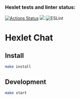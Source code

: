 ### Hexlet tests and linter status:
[![Actions Status](https://github.com/Maksim-Inozemtsev/frontend-project-12/workflows/hexlet-check/badge.svg)](https://github.com/Maksim-Inozemtsev/frontend-project-12/actions)
<a href="https://codeclimate.com/github/Maksim-Inozemtsev/frontend-project-12/maintainability"><img src="https://api.codeclimate.com/v1/badges/69e581e21952ccafd022/maintainability" /></a>
![ESLint](https://img.shields.io/badge/ESLint-passing-brightgreen)

# Hexlet Chat

## Install

```sh
make install
```

## Development

```sh
make start
```
